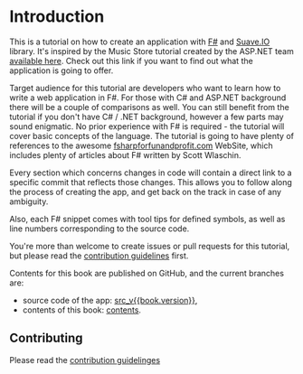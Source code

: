 # Introduction

This is a tutorial on how to create an application with [F#](http://fsharp.org) and [Suave.IO](http://suave.io) library. 
It's inspired by the Music Store tutorial created by the ASP.NET team [available here](http://www.asp.net/mvc/overview/older-versions/mvc-music-store/mvc-music-store-part-1).
Check out this link if you want to find out what the application is going to offer.

Target audience for this tutorial are developers who want to learn how to write a web application in F#.
For those with C# and ASP.NET background there will be a couple of comparisons as well.
You can still benefit from the tutorial if you don't have C# / .NET background, however a few parts may sound enigmatic.
No prior experience with F# is required - the tutorial will cover basic concepts of the language.
The tutorial is going to have plenty of references to the awesome [fsharpforfunandprofit.com](http://fsharpforfunandprofit.com) WebSite, which includes plenty of articles about F# written by Scott Wlaschin.

Every section which concerns changes in code will contain a direct link to a specific commit that reflects those changes.
This allows you to follow along the process of creating the app, and get back on the track in case of any ambiguity.

Also, each F# snippet comes with tool tips for defined symbols, as well as line numbers corresponding to the source code.

You're more than welcome to create issues or pull requests for this tutorial, but please read the [contribution guidelines](https://github.com/theimowski/SuaveMusicStore/blob/contents/CONTRIBUTING.md) first.

Contents for this book are published on GitHub, and the current branches are:
* source code of the app: [src_v{{book.version}}](https://github.com/theimowski/SuaveMusicStore/tree/src_v{{book.version}}),
* contents of this book: [contents](https://github.com/theimowski/SuaveMusicStore/tree/contents).

## Contributing 

Please read the [contribution guidelinges](https://github.com/theimowski/SuaveMusicStore/tree/contents/CONTRIBUTING.md)